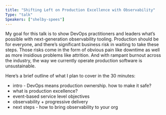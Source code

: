 ```yaml
---
title: "Shifting Left on Production Excellence with Observability"
Type: "talk"
Speakers: ["shelby-spees"]
---
```



My goal for this talk is to show DevOps practitioners and leaders what’s possible with next-generation observability tooling. Production should be for everyone, and there’s significant business risk in waiting to take these steps. Those risks come in the form of obvious pain like downtime as well as more insidious problems like attrition. And with rampant burnout across the industry, the way we currently operate production software is unsustainable.

Here’s a brief outline of what I plan to cover in the 30 minutes:

* intro - DevOps means production ownership. how to make it safe?
* what is production excellence?
* event-based service level objectives
* observability + progressive delivery
* next steps - how to bring observability to your org
